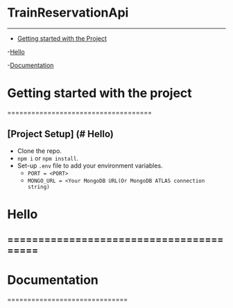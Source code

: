# TrainReservationApi
------------------------------------------
- [Getting started with the Project](#getting-started-with-the-project)

-[Hello](#hello)

-[Documentation](#documentation)

# Getting started with the project
====================================
## [Project Setup] (# Hello)

- Clone the repo.
- `npm i` or `npm install`.
- Set-up `.env` file to add your environment variables.
    - `PORT = <PORT>`
    -  `MONGO_URL = <Your MongoDB URL(Or MongoDB ATLAS connection string) `











# Hello

========================================
-------------------------------------------












# Documentation
==============================